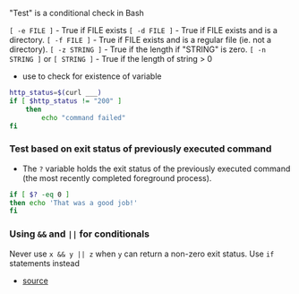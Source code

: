 
"Test" is a conditional check in Bash

`[ -e FILE ]` - True if FILE exists
`[ -d FILE ]` - True if FILE exists and is a directory.
`[ -f FILE ]` - True if FILE exists and is a regular file (ie. not a directory).
`[ -z STRING ]` - True if the length if "STRING" is zero.
`[ -n STRING ]` or `[ STRING ]` - True if the length of string > 0
- use to check for existence of variable

```sh
http_status=$(curl ___)
if [ $http_status != "200" ]
    then
        echo "command failed"
fi
```

### Test based on exit status of previously executed command
- The `?` variable holds the exit status of the previously executed command (the most recently completed foreground process).
```sh
if [ $? -eq 0 ]
then echo 'That was a good job!'
fi
```

### Using `&&` and `||` for conditionals
Never use `x && y || z` when `y` can return a non-zero exit status. Use `if` statements instead
- [source](http://mywiki.wooledge.org/BashPitfalls#cmd1_.26.26_cmd2_.7C.7C_cmd3)